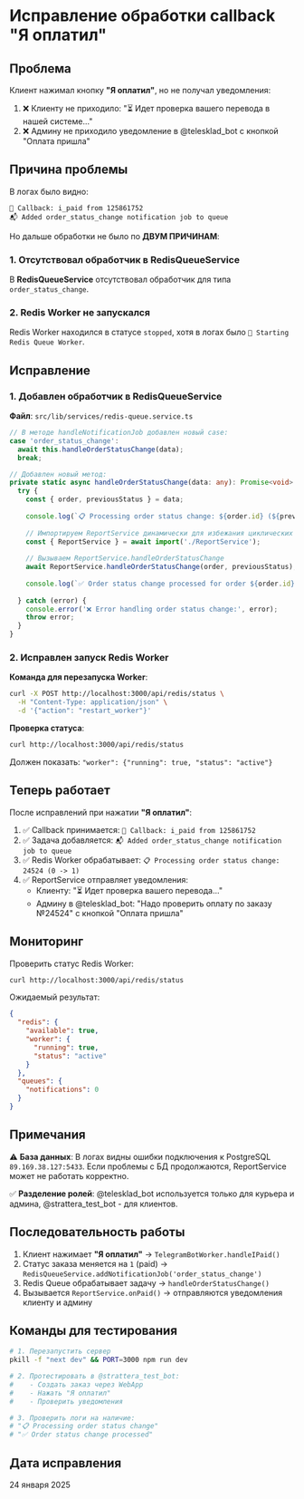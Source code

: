 # Исправление обработки callback "Я оплатил"

## Проблема

Клиент нажимал кнопку **"Я оплатил"**, но не получал уведомления:
1. ❌ Клиенту не приходило: "⏳ Идет проверка вашего перевода в нашей системе..."
2. ❌ Админу не приходило уведомление в @telesklad_bot с кнопкой "Оплата пришла"

## Причина проблемы

В логах было видно:
```
📲 Callback: i_paid from 125861752
📬 Added order_status_change notification job to queue
```

Но дальше обработки не было по **ДВУМ ПРИЧИНАМ**:

### 1. Отсутствовал обработчик в RedisQueueService
В **RedisQueueService** отсутствовал обработчик для типа `order_status_change`.

### 2. Redis Worker не запускался
Redis Worker находился в статусе `stopped`, хотя в логах было `🚀 Starting Redis Queue Worker`.

## Исправление

### 1. Добавлен обработчик в RedisQueueService

**Файл**: `src/lib/services/redis-queue.service.ts`

```typescript
// В методе handleNotificationJob добавлен новый case:
case 'order_status_change':
  await this.handleOrderStatusChange(data);
  break;

// Добавлен новый метод:
private static async handleOrderStatusChange(data: any): Promise<void> {
  try {
    const { order, previousStatus } = data;
    
    console.log(`📋 Processing order status change: ${order.id} (${previousStatus} -> ${order.status})`);
    
    // Импортируем ReportService динамически для избежания циклических зависимостей
    const { ReportService } = await import('./ReportService');
    
    // Вызываем ReportService.handleOrderStatusChange
    await ReportService.handleOrderStatusChange(order, previousStatus);
    
    console.log(`✅ Order status change processed for order ${order.id}`);
    
  } catch (error) {
    console.error('❌ Error handling order status change:', error);
    throw error;
  }
}
```

### 2. Исправлен запуск Redis Worker

**Команда для перезапуска Worker**:
```bash
curl -X POST http://localhost:3000/api/redis/status \
  -H "Content-Type: application/json" \
  -d '{"action": "restart_worker"}'
```

**Проверка статуса**:
```bash
curl http://localhost:3000/api/redis/status
```

Должен показать: `"worker": {"running": true, "status": "active"}`

## Теперь работает

После исправлений при нажатии **"Я оплатил"**:

1. ✅ Callback принимается: `📲 Callback: i_paid from 125861752`
2. ✅ Задача добавляется: `📬 Added order_status_change notification job to queue`  
3. ✅ Redis Worker обрабатывает: `📋 Processing order status change: 24524 (0 -> 1)`
4. ✅ ReportService отправляет уведомления:
   - Клиенту: "⏳ Идет проверка вашего перевода..."
   - Админу в @telesklad_bot: "Надо проверить оплату по заказу №24524" с кнопкой "Оплата пришла"

## Мониторинг

Проверить статус Redis Worker:
```bash
curl http://localhost:3000/api/redis/status
```

Ожидаемый результат:
```json
{
  "redis": {
    "available": true,
    "worker": {
      "running": true, 
      "status": "active"
    }
  },
  "queues": {
    "notifications": 0
  }
}
```

## Примечания

⚠️ **База данных**: В логах видны ошибки подключения к PostgreSQL `89.169.38.127:5433`. Если проблемы с БД продолжаются, ReportService может не работать корректно.

✅ **Разделение ролей**: @telesklad_bot используется только для курьера и админа, @strattera_test_bot - для клиентов.

## Последовательность работы

1. Клиент нажимает **"Я оплатил"** → `TelegramBotWorker.handleIPaid()`
2. Статус заказа меняется на `1` (paid) → `RedisQueueService.addNotificationJob('order_status_change')`
3. Redis Queue обрабатывает задачу → `handleOrderStatusChange()`
4. Вызывается `ReportService.onPaid()` → отправляются уведомления клиенту и админу

## Команды для тестирования

```bash
# 1. Перезапустить сервер
pkill -f "next dev" && PORT=3000 npm run dev

# 2. Протестировать в @strattera_test_bot:
#    - Создать заказ через WebApp
#    - Нажать "Я оплатил"
#    - Проверить уведомления

# 3. Проверить логи на наличие:
# "📋 Processing order status change"
# "✅ Order status change processed"
```

## Дата исправления

24 января 2025 